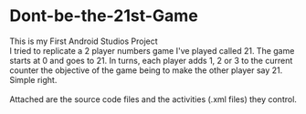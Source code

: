 # Dont-be-the-21st-Game
This is my First Android Studios Project  <br/>
I tried to replicate a 2 player numbers game I've played called 21. The game starts at 0 and goes to 21. In turns, each player adds 1, 2 or 3 to the current counter the objective of the game being to make the other player say 21.  <br/> Simple right.
<br/>
<br/>
Attached are the source code files and the activities (.xml files) they control.
